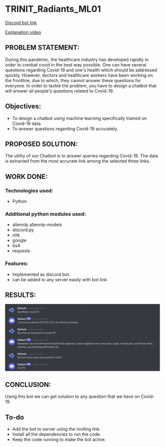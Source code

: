 # TRINIT_Radiants_ML01

[Discord bot link](https://discord.com/api/oauth2/authorize?client_id=936979956947353610&permissions=68608&scope=bot)

[Explanation video](https://youtu.be/PknBiFSV0no)

## PROBLEM STATEMENT:
During this pandemic, the healthcare industry has developed rapidly in order to combat covid in the best way possible. One can have several questions regarding Covid-19 and one's health which should be addressed quickly. However, doctors and healthcare workers have been working on the frontline, due to which, they cannot answer these questions for everyone. In order to tackle the problem, you have to design a chatbot that will answer all people's questions related to Covid-19.

## Objectives:
* To design a chatbot using machine learning specifically trained on Covid-19 data
* To answer questions regarding Covid-19 accurately.

## PROPOSED SOLUTION:
The utility of our Chatbot is to answer queries regarding Covid-19. The data is extracted from the most accurate link among the selected three links.

## WORK DONE:
### Technologies used:
* Python
### Additional python modules used:
* allennlp allennlp-models
* discord.py
* nltk
* google
* bs4
* requests
### Features:
* Implemented as discord bot.
* can be added to any server easily with bot link.

## RESULTS:
![](https://github.com/vlsruthwik/TRINIT_Radiants_ML01/blob/main/sample.png)

## CONCLUSION:
Using this bot we can get solution to any question that we have on Covid-19.

## To-do
* Add the bot to server using the inviting link.
* Install all the dependencies to run the code.
* Keep the code running to make the bot active.
